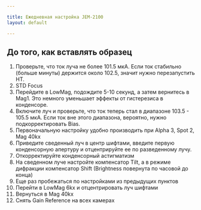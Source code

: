 ```yaml
---

title: Ежедневная настройка JEM-2100
layout: default

---
```


## До того, как вставлять образец

1. Проверьте, что ток луча не более 101.5 мкА. Если ток стабильно (больше минуты) держится около 102.5, значит нужно перезапустить HT.
2. STD Focus
3. Перейдите в LowMag, подождите 5-10 секунд, а затем вернитесь в Mag1. Это немного уменьшает эффекты от гистерезиса в конденсоре.
4. Включите луч и проверьте, что ток теперь стал в диапазоне 103.5 - 105.5 мкА. Если ток вне этого диапазона, вероятно, нужно подкорректировать Bias.
5. Первоначальную настройку удобно производить при Alpha 3, Spot 2, Mag 40kx
6. Приведите сведенный луч в центр шифтами, введите первую конденсорную апертуру и отцентрируйте ее по разведенному лучу.
7. Откорректируйте конденсорный астигматизм
8. На сведенном луче настройте компенсатор Tilt, а в режиме дифракции компенсатор Shift (Brightness повернута по часовой до конца)
9. Еще раз пробежаться по настройками из предыдущих пунктов
10. Перейти в LowMag 6kx и отцентрировать луч шифтами
11. Вернуться в Mag 40kx
12. Снять Gain Reference на всех камерах
